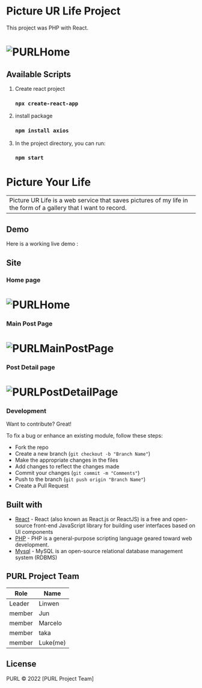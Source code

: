 # Picture UR Life Project
This project was PHP with React.

# ![PURLHome](https://user-images.githubusercontent.com/107653868/209731541-1006758f-850c-45df-80fc-d8f8ba3b630a.png)


## Available Scripts

1. Create react project
    ### `npx create-react-app`

2. install package
    ### `npm install axios`

3. In the project directory, you can run:
    ### `npm start`

# Picture Your Life
<table>
  <tr>
    <td>
      Picture UR Life is a web service that saves pictures of my life in the form of a gallery that I want to record.
    </td>
  </tr>
</table>


## Demo
Here is a working live demo :  


## Site

### Home page
# ![PURLHome](https://user-images.githubusercontent.com/107653868/209731541-1006758f-850c-45df-80fc-d8f8ba3b630a.png)

### Main Post Page
# ![PURLMainPostPage](https://user-images.githubusercontent.com/107653868/209731654-83bb5c3c-d203-47f8-9dd5-e905e5f08a18.png)

### Post Detail page
# ![PURLPostDetailPage](https://user-images.githubusercontent.com/107653868/209731713-40bab584-e568-403c-bab1-ff91a5c00cb6.png)

### Development
Want to contribute? Great!

To fix a bug or enhance an existing module, follow these steps:

- Fork the repo
- Create a new branch (`git checkout -b "Branch Name"`)
- Make the appropriate changes in the files
- Add changes to reflect the changes made
- Commit your changes (`git commit -m "Comments"`)
- Push to the branch (`git push origin "Branch Name"`)
- Create a Pull Request 


## Built with 

- [React](https://en.wikipedia.org/wiki/React_(JavaScript_library)) - React (also known as React.js or ReactJS) is a free and open-source front-end JavaScript library for building user interfaces based on UI components
- [PHP](https://en.wikipedia.org/wiki/PHP) - PHP is a general-purpose scripting language geared toward web development.
- [Mysql](https://en.wikipedia.org/wiki/MySQL) - MySQL is an open-source relational database management system (RDBMS)


## PURL Project Team 

<table>
  <thead>
    <tr>
      <th>
        Role
      </th>
      <th>
        Name
      </th>
    </tr>
  </thead>
  <tbody>
    <tr>
      <td>
        Leader
      </td>
      <td>
        Linwen
      </td>
    </tr>
    <tr>
      <td>
        member
      </td>
      <td>
        Jun
      </td>
    </tr>
    <tr>
      <td>
        member
      </td>
      <td>
        Marcelo
      </td>
    </tr>
    <tr>
      <td>
        member
      </td>
      <td>
        taka
      </td>
    </tr>
    <tr>
      <td>
        member
      </td>
      <td>
        Luke(me)
      </td>
    </tr>
  </tbody>
</table>

## License

PURL © 2022 [PURL Project Team]

